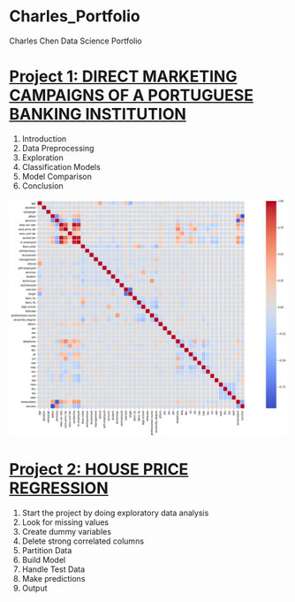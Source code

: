 # Charles_Portfolio
Charles Chen Data Science Portfolio

# [Project 1: DIRECT MARKETING CAMPAIGNS OF A PORTUGUESE BANKING INSTITUTION](https://github.com/charleschen12/Project-1-Code/blob/master/ISDS574.ipynb)
1. Introduction
2. Data Preprocessing
3. Exploration
4. Classification Models
5. Model Comparison
6. Conclusion

![](/images/project-1.png)

# [Project 2: HOUSE PRICE REGRESSION]()
1. Start the project by doing exploratory data analysis
2. Look for missing values
3. Create dummy variables
4. Delete strong correlated columns
5. Partition Data
6. Build Model
7. Handle Test Data
8. Make predictions
9. Output
